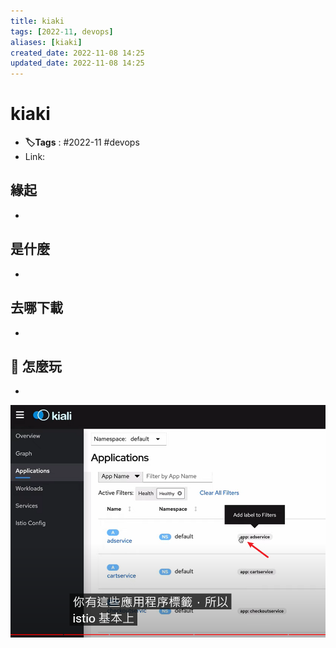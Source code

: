 ```yaml
---
title: kiaki
tags: [2022-11, devops]
aliases: [kiaki]
created_date: 2022-11-08 14:25
updated_date: 2022-11-08 14:25
---
```


# kiaki

- **🏷️Tags** :   #2022-11 #devops 
- Link: 

## 緣起

- 

## 是什麼

- 

## 去哪下載

- 

## 📝 怎麼玩

- 

![](images/kiaki-202211081425.png)
